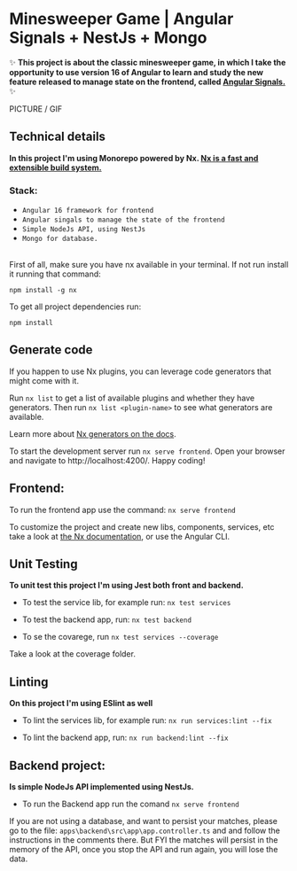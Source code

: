 # Minesweeper Game | Angular Signals + NestJs + Mongo

✨ **This project is about the classic minesweeper game, in which I take the opportunity to use version 16 of Angular to learn and study the new feature released to manage state on the frontend, called [Angular Signals.](https://angular.io/guide/signals)** ✨

PICTURE / GIF

## Technical details

**In this project I'm using Monorepo powered by Nx. [Nx is a fast and extensible build system.](https://nx.dev)**

### Stack:

- `Angular 16 framework for frontend`
- `Angular singals to manage the state of the frontend`
- `Simple NodeJs API, using NestJs`
- `Mongo for database.`
  <br />
  <br />

First of all, make sure you have nx available in your terminal. If not run install it running that command:

```
npm install -g nx
```

To get all project dependencies run:

```
npm install
```

## Generate code

If you happen to use Nx plugins, you can leverage code generators that might come with it.

Run `nx list` to get a list of available plugins and whether they have generators. Then run `nx list <plugin-name>` to see what generators are available.

Learn more about [Nx generators on the docs](https://nx.dev/plugin-features/use-code-generators).

To start the development server run `nx serve frontend`. Open your browser and navigate to http://localhost:4200/. Happy coding!

## Frontend:

To run the frontend app use the command: `nx serve frontend`

To customize the project and create new libs, components, services, etc take a look at [the Nx documentation](https://nx.dev/plugin-features/use-code-generators), or use the Angular CLI.

## Unit Testing

**To unit test this project I'm using Jest both front and backend.**

- To test the service lib, for example run: `nx test services`

- To test the backend app, run: `nx test backend`

- To se the covarege, run `nx test services --coverage`

Take a look at the coverage folder.

## Linting

**On this project I'm using ESlint as well**

- To lint the services lib, for example run: `nx run services:lint --fix`

- To lint the backend app, run: `nx run backend:lint --fix`

## Backend project:

**Is simple NodeJs API implemented using NestJs.**

- To run the Backend app run the comand `nx serve frontend`

If you are not using a database, and want to persist your matches, please go to the file: `apps\backend\src\app\app.controller.ts` and and follow the instructions in the comments there. But FYI the matches will persist in the memory of the API, once you stop the API and run again, you will lose the data.
